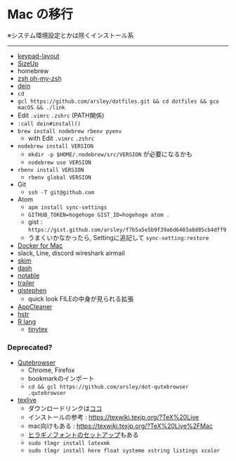 # Mac の移行

※システム環境設定とかは除くインストール系

---

- [keypad-layout](https://github.com/janten/keypad-layout)
- [SizeUp](http://www.irradiatedsoftware.com/sizeup/)
- homebrew
- [zsh oh-my-zsh](https://sourabhbajaj.com/mac-setup/iTerm/zsh.html)
- [dein](https://github.com/Shougo/dein.vim)
- `cd`
- `gcl https://github.com/arsley/dotfiles.git && cd dotfiles && gco macOS && ./link`
- Edit `.vimrc` `.zshrc` (PATH関係)
- `:call dein#install()`
- `brew install nodebrew rbenv pyenv`
  - with Edit `.vimrc` `.zshrc`
- `nodebrew install VERSION`
  - `mkdir -p $HOME/.nodebrew/src/VERSION` が必要になるかも
  - `nodebrew use VERSION`
- `rbenv install VERSION`
  - `rbenv global VERSION`
- Git
  - `ssh -T git@github.com`
- Atom
  - `apm install sync-settings`
  - `GITHUB_TOKEN=hogehoge GIST_ID=hogehoge atom .`
  - gist : `https://gist.github.com/arsley/f7b5a5e5b9f39a6d6403a8d85cb4dff9`
  - うまくいかなかったら, Settingに追記して `sync-setting:restore`
- [Docker for Mac](https://hub.docker.com/editions/community/docker-ce-desktop-mac)
- slack, Line, discord wireshark airmail
- [skim](https://skim-app.sourceforge.io/)
- [dash](https://kapeli.com/dash)
- [notable](https://github.com/notable/notable)
- [trailer](http://ptsochantaris.github.io/trailer/)
- [qlstephen](https://github.com/whomwah/qlstephen)
  - quick look FILEの中身が見られる拡張
- [AppCleaner](https://freemacsoft.net/appcleaner/)
- [hstr](https://github.com/dvorka/hstr)
- [R lang](https://cran.r-project.org/bin/macosx/)
  - [tinytex](https://yihui.name/tinytex/)

### Deprecated?
- [Qutebrowser](https://github.com/qutebrowser/qutebrowser)
  - Chrome, Firefox
  - bookmarkのインポート
  - `cd && gcl https://github.com/arsley/dot-qutebrowser .qutebrowser`
- [texlive](https://tug.org/texlive/)
  - ダウンロードリンクは[ココ](https://tug.org/texlive/acquire-netinstall.html)
  - インストールの参考 : https://texwiki.texjp.org/?TeX%20Live
  - mac向けもある : https://texwiki.texjp.org/?TeX%20Live%2FMac
  - [ヒラギノフォントのセットアップ](https://texwiki.texjp.org/?%E3%83%92%E3%83%A9%E3%82%AE%E3%83%8E%E3%83%95%E3%82%A9%E3%83%B3%E3%83%88#macos-hiragino-setup)もある
  - `sudo tlmgr install latexmk`
  - `sudo tlmgr install here float systeme xstring listings xcolor`
